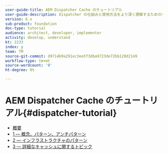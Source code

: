 ```yaml
---
user-guide-title: AEM Dispatcher Cache のチュートリアル
user-guide-description: Dispatcher の仕組みと使用方法をより深く理解するためのチュートリアルです。
version: 6.x
sub-product: foundation
doc-type: tutorial
audience: architect, developer, implementer
activity: develop, understand
kt: 2233
index: y
team: TM
source-git-commit: d9714b9a291ec3ee5f3dba9723de72bb120d2149
workflow-type: tm+mt
source-wordcount: '0'
ht-degree: 0%

---
```



# AEM Dispatcher Cache のチュートリアル{#dispatcher-tutorial}

+ [概要](overview.md)
+ [1 — 概念、パターン、アンチパターン](chapter-1.md)
+ [2 — インフラストラクチャのパターン](chapter-2.md)
+ [3 — 詳細なキャッシュに関するトピック](chapter-3.md)
